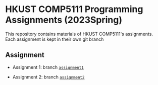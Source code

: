# HKUST COMP5111 Programming Assignments (2023Spring)

This repository contains materials of HKUST COMP5111's assignments. Each assignment is kept in their own git branch

## Assignment

- Assignment 1: branch [`assignment1`](../../tree/assignment1)

- Assignment 2: branch [`assignment2`](../../tree/assignment2)


